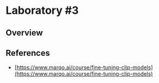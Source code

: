 # Laboratory #3

## Overview

## References
* [https://www.marqo.ai/course/fine-tuning-clip-models](https://www.marqo.ai/course/fine-tuning-clip-models)
